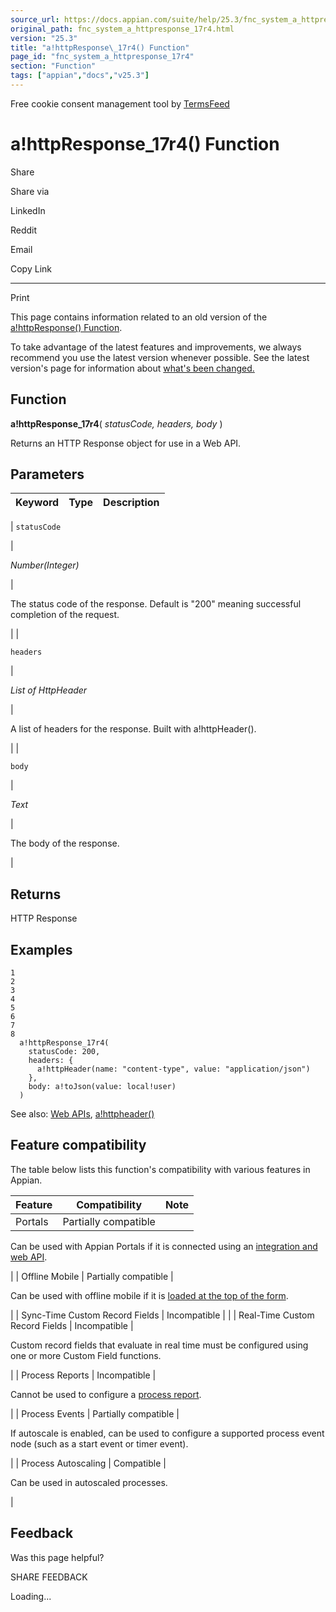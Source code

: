 ```yaml
---
source_url: https://docs.appian.com/suite/help/25.3/fnc_system_a_httpresponse_17r4.html
original_path: fnc_system_a_httpresponse_17r4.html
version: "25.3"
title: "a!httpResponse\_17r4() Function"
page_id: "fnc_system_a_httpresponse_17r4"
section: "Function"
tags: ["appian","docs","v25.3"]
---
```



Free cookie consent management tool by [TermsFeed](https://www.termsfeed.com/)

# a!httpResponse\_17r4() Function

Share

Share via

LinkedIn

Reddit

Email

Copy Link

* * *

Print

This page contains information related to an old version of the [a!httpResponse() Function](/suite/help/25.3/fnc_system_a_httpresponse.html).

To take advantage of the latest features and improvements, we always recommend you use the latest version whenever possible. See the latest version's page for information about [what's been changed.](/suite/help/25.3/fnc_system_a_httpresponse.html#Old_Version)

## Function

**a!httpResponse\_17r4**( _statusCode, headers, body_ )

Returns an HTTP Response object for use in a Web API.

## Parameters

| Keyword | Type | Description |
| --- | --- | --- |
|
`statusCode`

 |

_Number(Integer)_

 |

The status code of the response. Default is "200" meaning successful completion of the request.

 |
|

`headers`

 |

_List of HttpHeader_

 |

A list of headers for the response. Built with a!httpHeader().

 |
|

`body`

 |

_Text_

 |

The body of the response.

 |

## Returns

HTTP Response

## Examples

```
1
2
3
4
5
6
7
8
  a!httpResponse_17r4(
    statusCode: 200,
    headers: {
      a!httpHeader(name: "content-type", value: "application/json")
    },
    body: a!toJson(value: local!user)
  )
```

See also: [Web APIs](Web_APIs.html), [a!httpheader()](fnc_connector_http_a_httpheader.html)

## Feature compatibility

The table below lists this function's compatibility with various features in Appian.

| Feature | Compatibility | Note |
| --- | --- | --- |
| Portals | Partially compatible |
Can be used with Appian Portals if it is connected using an [integration and web API](portals-design.html#using-partially-compatible-functions-and-objects-in-a-portal).

 |
| Offline Mobile | Partially compatible |

Can be used with offline mobile if it is [loaded at the top of the form](offline-mobile-design-best-practices.html#working-with-partially-compatible-functions).

 |
| Sync-Time Custom Record Fields | Incompatible |  |
| Real-Time Custom Record Fields | Incompatible |

Custom record fields that evaluate in real time must be configured using one or more Custom Field functions.

 |
| Process Reports | Incompatible |

Cannot be used to configure a [process report](Process_Reports.html).

 |
| Process Events | Partially compatible |

If autoscale is enabled, can be used to configure a supported process event node (such as a start event or timer event).

 |
| Process Autoscaling | Compatible |

Can be used in autoscaled processes.

 |

## Feedback

Was this page helpful?

SHARE FEEDBACK

Loading...